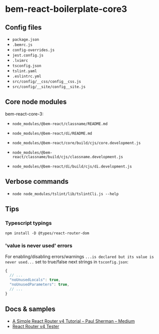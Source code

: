 # bem-react-boilerplate-core3

## Config files

- `package.json`
- `.bemrc.js`
- `config-overrides.js`
- `jest.config.js`
- `.lvimrc`
- `tsconfig.json`
- `tslint.yaml`
- `.eslintrc.yml`
- `src/config/__css/config__css.js`
- `src/config/__site/config__site.js`

## Core node modules

bem-react-core-3:

- `node_modules/@bem-react/classname/README.md`
- `node_modules/@bem-react/di/README.md`

- `node_modules/@bem-react/core/build/cjs/core.development.js`
- `node_modules/@bem-react/classname/build/cjs/classname.development.js`
- `node_modules/@bem-react/di/build/cjs/di.development.js`

## Verbose commands

- `node node_modules/tslint/lib/tslintCli.js --help`

## Tips

### Typescript typings

```shell
npm install -D @types/react-router-dom
```

### 'value is never used' errors

For enabling/disabling errors/warnings `...is declared but its value is never
used...` set to true/false next strings in `tsconfig.json`:
```js
{
  // ...
  "noUnusedLocals": true,
  "noUnusedParameters": true,
  // ...
}
```

## Docs & samples

- [A Simple React Router v4 Tutorial – Paul Sherman – Medium](https://medium.com/@pshrmn/a-simple-react-router-v4-tutorial-7f23ff27adf)
- [React Router v4 <Route> Tester](https://pshrmn.github.io/route-tester/)

